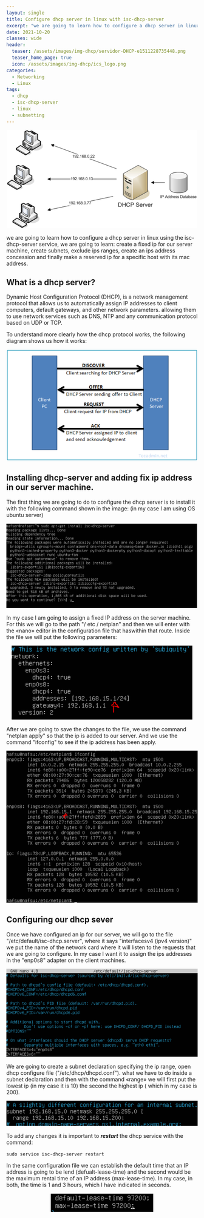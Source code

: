 ```yaml
---
layout: single
title: Configure dhcp server in linux with isc-dhcp-server
excerpt: "we are going to learn how to configure a dhcp server in linux using the isc-dhcp-server service, we are going to learn how to create subnets and make reserved ips."
date: 2021-10-20
classes: wide
header:
  teaser: /assets/images/img-dhcp/servidor-DHCP-e1511228735448.png
  teaser_home_page: true
  icon: /assets/images/img-dhcp/ics_logo.png
categories:
  - Networking
  - Linux
tags:
  - dhcp
  - isc-dhcp-server
  - linux
  - subnetting
---
```


<p align = "center">
<img src = "/assets/images/img-dhcp/servidor-DHCP-e1511228735448.png">
</p>

we are going to learn how to configure a dhcp server in linux using the isc-dhcp-server service, we are going to learn: create a fixed ip for our server machine, create subnets, exclude ips ranges, create an ips address concession and finally make a reserved ip for a specific host with its mac address.
 
## What is a dhcp server?

Dynamic Host Configuration Protocol (DHCP), is a network management protocol that allows us to automatically assign IP addresses to client computers, default gateways, and other network parameters. allowing them to use network services such as DNS, NTP and any communication protocol based on UDP or TCP.

To understand more clearly how the dhcp protocol works, the following diagram shows us how it works:

<p align = "center">
<img src = "/assets/images/img-dhcp/dhcp.png">
</p>

## Installing dhcp-server and adding fix ip address in our server machine.
The first thing we are going to do to configure the dhcp server is to install it with the following command shown in the image: (in my case I am using OS ubuntu server)

<p align = "center">
<img src = "/assets/images/img-dhcp/captura1.png">
</p>

In my case I am going to assign a fixed IP address on the server machine. For this we will go to the path "/ etc / netplan" and then we will enter with the «nano» editor in the configuration file that haswithin that route. Inside the file we will put the following parameters:

<p align = "center">
<img src = "/assets/images/img-dhcp/captura2.png">
</p>

After we are going to save the changes to the file, we use the command "netplan apply" so that the ip is added to our server. And we use the command "ifconfig" to see if the ip address has been apply.

<p align = "center">
<img src = "/assets/images/img-dhcp/captura3.png">
</p>

## Configuring our dhcp sever  

Once we have configured an ip for our server, we will go to the file "/etc/default/isc-dhcp.server", where it says "interfacesv4 (ipv4 version)" we put the name of the network card where it will listen to the requests that we are going to configure. In my case I want it to assign the ips addresses in the "enp0s8" adapter on the client machines.

<p align = "center">
<img src = "/assets/images/img-dhcp/captura4.png">
</p>

We are going to create a subnet declaration specifying the ip range, open dhcp configure file ("/etc/dhcp/dhcpd.conf"). what we have to do inside a subnet declaration and then with the command «range» we will first put the lowest ip (in my case it is 10) the second the highest ip ( which in my case is 200).

<p align = "center">
<img src = "/assets/images/img-dhcp/captura6.png">
</p>

To add any changes it is important to ***restart*** the dhcp service with the command:

```
sudo service isc-dhcp-server restart
```

In the same configuration file we can establish the default time that an IP address is going to be lend (defualt-lease-time) and the second would be the maximum rental time of an IP address (max-lease-time). In my case, in both, the time is 1 and 3 hours, which I have indicated in seconds.

<p align = "center">
<img src = "/assets/images/img-dhcp/captura8.png">
</p>

